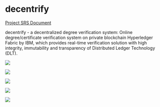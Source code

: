 # decentrify

[Project SRS Document](https://1drv.ms/b/s!AuX6hGa70b74gbQP-MjpD16GzQBjBw?e=Aq2Na1)

decentrify - a decentralized degree verification system: 
Online degree/certificate verification system on private blockchain Hyperledger Fabric by IBM, which provides real-time verification solution with high integrity, immutability and transparency of Distributed Ledger Technology (DLT).


<kbd><img src="images/img12.JPG" /></kbd>


<kbd><img src="images/img13.JPG" /></kbd>


<kbd><img src="images/img14.JPG" /></kbd>

<kbd><img src="images/img15.JPG" /></kbd>

<kbd><img src="images/img16.JPG" /></kbd>

